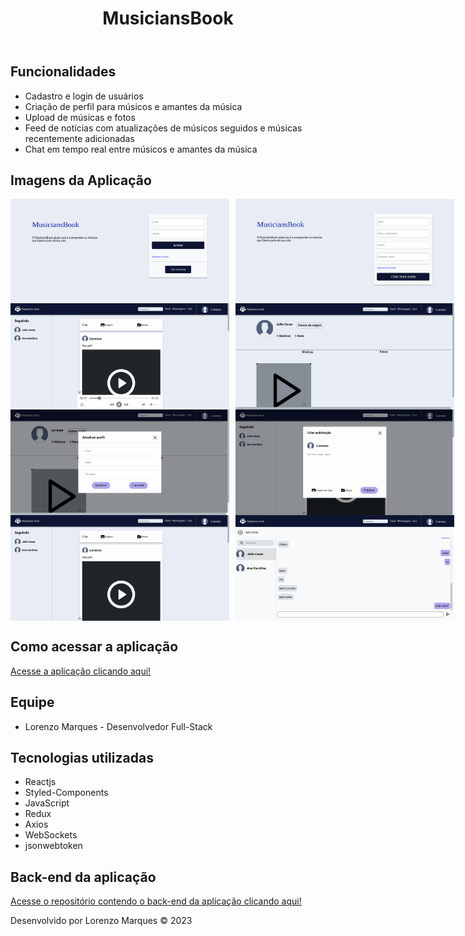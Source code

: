 <header>
        <h1>MusiciansBook</h1>
</header>

<section>
        <h2>Funcionalidades</h2>
        <ul>
            <li>Cadastro e login de usuários</li>
            <li>Criação de perfil para músicos e amantes da música</li>
            <li>Upload de músicas e fotos</li>
            <li>Feed de notícias com atualizações de músicos seguidos e músicas recentemente adicionadas</li>
            <li>Chat em tempo real entre músicos e amantes da música</li>
        </ul>
</section>

<section>
  <h2>Imagens da Aplicação</h2>
  
  <div style="display: flex; gap: 10px;">
    <img src="./public/1.png" style="width: 350px; height: auto;">
    <img src="./public/2.png" style="width: 350px; height: auto;">
  </div>

  <div style="display: flex; gap: 10px;">
    <img src="./public/3.png" style="width: 350px; height: auto;">
    <img src="./public/4.png" style="width: 350px; height: auto;">
  </div>

  <div style="display: flex; gap: 10px;">
    <img src="./public/5.png" style="width: 350px; height: auto;">
    <img src="./public/6.png" style="width: 350px; height: auto;">
  </div>

  <div style="display: flex; gap: 10px;">
    <img src="./public/7.png" style="width: 350px; height: auto;">
    <img src="./public/8.png" style="width: 350px; height: auto;">
  </div>

</section>

<section>
    <h2>Como acessar a aplicação</h2>
    <a href="https://musicians-book.vercel.app/">Acesse a aplicação clicando aqui!</a>
</section>

<section>
    <h2>Equipe</h2>
    <ul>
        <li>Lorenzo Marques - Desenvolvedor Full-Stack</li>
     </ul>
</section>

<section>
    <h2>Tecnologias utilizadas</h2>
    <ul>
        <li>Reactjs</li>
        <li>Styled-Components</li>
        <li>JavaScript</li>
        <li>Redux</li>
        <li>Axios</li>
        <li>WebSockets</li>
        <li>jsonwebtoken</li>
    </ul>
</section>

<h2>Back-end da aplicação</h2>

<section>
    <a href="https://github.com/LorenzoMarques/musiciansbook-api">Acesse o repositório contendo o back-end da aplicação clicando aqui!</a>
</section>


<footer>
    <p>Desenvolvido por Lorenzo Marques © 2023</p>
</footer>
